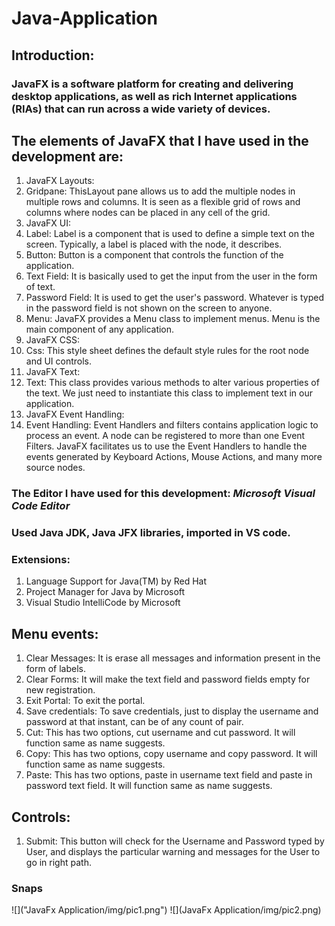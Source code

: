 # Java-Application
## Introduction:
### JavaFX is a software platform for creating and delivering desktop applications, as well as rich Internet applications (RIAs) that can run across a wide variety of devices. 
## The elements of JavaFX that I have used in the development are:
1. JavaFX Layouts:
  1. Gridpane: ThisLayout pane allows us to add the multiple nodes in multiple rows and columns. It is seen as a flexible grid of rows and columns where nodes can be placed in any cell of the grid.
2. JavaFX UI:
  1. Label: Label is a component that is used to define a simple text on the screen. Typically, a label is placed with the node, it describes.
  2. Button: Button is a component that controls the function of the application.
  3. Text Field: It is basically used to get the input from the user in the form of text.
  4. Password Field: It is used to get the user's password. Whatever is typed in the password field is not shown on the screen to anyone.
  5. Menu: JavaFX provides a Menu class to implement menus. Menu is the main component of any application.
3. JavaFX CSS: 
  1. Css: This style sheet defines the default style rules for the root node and UI controls.
4. JavaFX Text:
  1. Text: This class provides various methods to alter various properties of the text. We just need to instantiate this class to implement text in our application.
5. JavaFX Event Handling:
  1. Event Handling: Event Handlers and filters contains application logic to process an event. A node can be registered to more than one Event Filters. JavaFX facilitates us to use the Event Handlers to handle the events generated by Keyboard Actions, Mouse Actions, and many more source nodes.

### The Editor I have used for this development: *Microsoft Visual Code Editor*
### Used Java JDK, Java JFX libraries, imported in VS code.
### Extensions:
1. Language Support for Java(TM) by Red Hat
2. Project Manager for Java by Microsoft
3. Visual Studio IntelliCode by Microsoft 

## Menu events:
1. Clear Messages: It is erase all messages and information present in the form of labels.
2. Clear Forms: It will make the text field and password fields empty for new registration.
3. Exit Portal: To exit the portal.
4. Save credentials: To save credentials, just to display the username and password at that instant, can be of any count of pair.
5. Cut: This has two options, cut username and cut password. It will function same as name suggests.
6. Copy: This has two options, copy username and copy password. It will function same as name suggests.
7. Paste: This has two options, paste in username text field and paste in password text field. It will function same as name suggests.
## Controls:
1. Submit: This button will check for the Username and Password typed by User, and displays the particular warning and messages for the User to go in right path. 

### Snaps
![]("JavaFx Application/img/pic1.png")
![](JavaFx Application/img/pic2.png)
